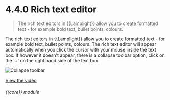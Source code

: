 # 4.4.0    Rich text editor

> The rich text editors in {{Lamplight}} allow you to create formatted text - for example bold text, bullet points, colours. 

The rich text editors in {{Lamplight}} allow you to create formatted text - for example bold text, bullet points, colours. The rich text editor will appear automatically when you click the cursor with your mouse inside the text box. If however it doesn't appear, there is a collapse toolbar option, click on the '+' on the right hand side of the text box. 

![Collapse toolbar]({{imgpath}}20a.png) 

[View the video](/help/video/id/6)
###### {{core}} module

